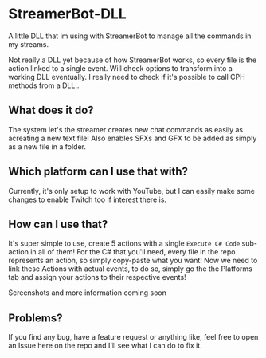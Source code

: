 # StreamerBot-DLL

A little DLL that im using with StreamerBot to manage all the commands in my streams.

Not really a DLL yet because of how StreamerBot works, so every file is the action linked to a single event.
Will check options to transform into a working DLL eventually.
I really need to check if it's possible to call CPH methods from a DLL..

## What does it do?
The system let's the streamer creates new chat commands as easily as acreating a new text file! Also enables SFXs and GFX to be added as simply as a new file in a folder.

## Which platform can I use that with?
Currently, it's only setup to work with YouTube, but I can easily make some changes to enable Twitch too if interest there is.

## How can I use that?
It's super simple to use, create 5 actions with a single `Execute C# Code` sub-action in all of them! For the C# that you'll need, every file in the repo represents an action, so simply copy-paste what you want! Now we need to link these Actions with actual events, to do so, simply go the the Platforms tab and assign your actions to their respective events!

Screenshots and more information coming soon

## Problems?
If you find any bug, have a feature request or anything like, feel free to open an Issue here on the repo and I'll see what I can do to fix it.
